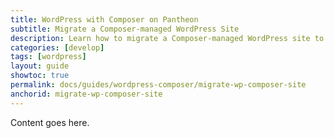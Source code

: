 ```yaml
---
title: WordPress with Composer on Pantheon
subtitle: Migrate a Composer-managed WordPress Site 
description: Learn how to migrate a Composer-managed WordPress site to Pantheon.
categories: [develop]
tags: [wordpress]
layout: guide
showtoc: true
permalink: docs/guides/wordpress-composer/migrate-wp-composer-site
anchorid: migrate-wp-composer-site
---
```


Content goes here.